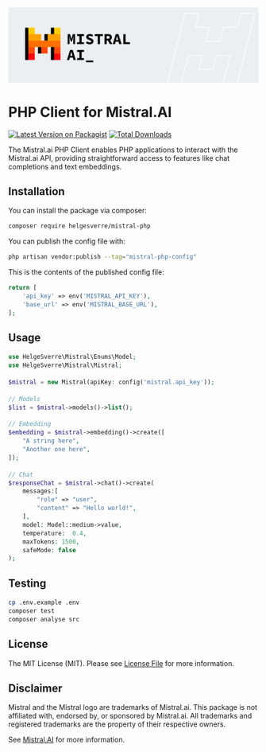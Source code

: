 <p align="center"><img src="./art/header.png"></p>

# PHP Client for Mistral.AI

[![Latest Version on Packagist](https://img.shields.io/packagist/v/helgesverre/mistral-php.svg?style=flat-square)](https://packagist.org/packages/helgesverre/mistral-php)
[![Total Downloads](https://img.shields.io/packagist/dt/helgesverre/mistral-php.svg?style=flat-square)](https://packagist.org/packages/helgesverre/mistral-php)

The Mistral.ai PHP Client enables PHP applications to interact with the Mistral.ai API, providing straightforward access
to features like chat completions and text embeddings.

## Installation

You can install the package via composer:

```bash
composer require helgesverre/mistral-php
```

You can publish the config file with:

```bash
php artisan vendor:publish --tag="mistral-php-config"
```

This is the contents of the published config file:

```php
return [
    'api_key' => env('MISTRAL_API_KEY'),
    'base_url' => env('MISTRAL_BASE_URL'),
];
```

## Usage

```php
use HelgeSverre\Mistral\Enums\Model;
use HelgeSverre\Mistral\Mistral;

$mistral = new Mistral(apiKey: config('mistral.api_key'));

// Models 
$list = $mistral->models()->list();

// Embedding 
$embedding = $mistral->embedding()->create([
    "A string here",
    "Another one here",
]);

// Chat 
$responseChat = $mistral->chat()->create(
    messages:[
        "role" => "user",
        "content" => "Hello world!",
    ],
    model: Model::medium->value, 
    temperature:  0.4,
    maxTokens: 1500,
    safeMode: false
);
```

## Testing

```bash
cp .env.example .env
composer test
composer analyse src
```

## License

The MIT License (MIT). Please see [License File](LICENSE.md) for more information.

## Disclaimer

Mistral and the Mistral logo are trademarks of Mistral.ai. This package is not affiliated with, endorsed by, or
sponsored by Mistral.ai. All trademarks and registered trademarks are the property of their respective owners.

See [Mistral.AI](https://mistral.ai/terms-of-use/) for more information.
